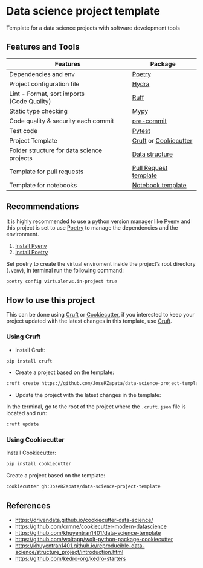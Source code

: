 # Data science project template

Template for a data science projects with software development tools

## Features and Tools

Features                                     | Package
 ---                                         | ---
Dependencies and env                         | [Poetry]
Project configuration file                   | [Hydra]
Lint - Format, sort imports <br>  (Code Quality)  | [Ruff]
Static type checking                         | [Mypy]
Code quality & security each commit          | [pre-commit]
Test code                                    | [Pytest]
Project Template                             | [Cruft] or [Cookiecutter]
Folder structure for data science projects   |  [Data structure]
Template for pull requests                   | [Pull Request template]
Template for notebooks                       | [Notebook template]

## Recommendations

It is highly recommended to use a python version manager like [Pyenv] and this project is set to use [Poetry] to manage the dependencies and the environment.

1. [Install Pyenv](https://github.com/pyenv/pyenv?tab=readme-ov-file#installation)
2. [Install Poetry](https://python-poetry.org/docs/#installation)

Set poetry to create the virtual enviroment inside the project’s root directory (`.venv`), in terminal run the following command:

```bash
poetry config virtualenvs.in-project true
```

## How to use this project

This can be done using [Cruft] or [Cookiecutter], if you interested to keep your project updated with the latest changes in this template, use [Cruft].

### Using Cruft

* Install Cruft:

```bash
pip install cruft
```

* Create a project based on the template:

```bash
cruft create https://github.com/JoseRZapata/data-science-project-template
```

* Update the project with the latest changes in the template:
  
In the terminal, go to the root of the project where the `.cruft.json` file is located and run:

```bash
cruft update
```

### Using Cookiecutter

Install Cookiecutter:

```bash
pip install cookiecutter
```

Create a project based on the template:

```bash
cookiecutter gh:JoseRZapata/data-science-project-template
```

## References

* <https://drivendata.github.io/cookiecutter-data-science/>
* <https://github.com/crmne/cookiecutter-modern-datascience>
* <https://github.com/khuyentran1401/data-science-template>
* <https://github.com/woltapp/wolt-python-package-cookiecutter>
* <https://khuyentran1401.github.io/reproducible-data-science/structure_project/introduction.html>
* <https://github.com/kedro-org/kedro-starters>

[autodoc]: https://www.sphinx-doc.org/en/master/usage/extensions/autodoc.html
[bandit]: https://github.com/PyCQA/bandit
[click]: https://click.palletsprojects.com/
[codecov]: https://codecov.io/
[Cookiecutter]:https://cookiecutter.readthedocs.io/stable/
[coverage.py]: https://coverage.readthedocs.io/
[Cruft]: https://cruft.github.io/cruft/
[Data structure]: {{cookiecutter.repo_name}}/data/README.md
[deepcheck]:https://deepcheck.io/
[dependabot]: https://github.com/dependabot/dependabot-core
[depy]:https://fpgmaas.github.io/deptry/
[DVC]:https://dvc.org/
[furo]: https://pradyunsg.me/furo/
[github actions]: https://github.com/features/actions
[github labeler]: https://github.com/marketplace/actions/github-labeler
[hydra]: https://hydra.cc/
[Jupyter]:https://jupyter.org/
[just]:https://just.systems/man/en/
[Makefile]: https://www.gnu.org/software/make/manual/make.html
[MlFlow]:https://www.mlflow.org/
[Mypy]: http://mypy-lang.org/
[myst]: https://myst-parser.readthedocs.io/
[napoleon]: https://www.sphinx-doc.org/en/master/usage/extensions/napoleon.html
[nox]: https://nox.thea.codes/
[Notebook template]: {{cookiecutter.repo_name}}/notebooks/notebook_template.ipynb
[NumPy]:https://numpy.org/
[OmegaConf]: https://omegaconf.readthedocs.io/en/latest/
[Pandas]:https://pandas.pydata.org/
[pandera]:(https://pandera.readthedocs.io/en/stable/)
[Poetry]: https://python-poetry.org/
[pre-commit]: https://pre-commit.com/
[prettier]: https://prettier.io/
[Pull Request template]: {{cookiecutter.repo_name}}/.github/pull_request_template.md
[Pyenv]: https://github.com/pyenv/pyenv
[pypi]: https://pypi.org/
[Pytest]: https://docs.pytest.org/en/latest/
[pyupgrade]: https://github.com/asottile/pyupgrade
[Ruff]: https://docs.astral.sh/ruff/
[safety]: https://github.com/pyupio/safety
[scikit-learn]:https://scikit-learn.org/
[sphinx]: http://www.sphinx-doc.org/
[sphinx-click]: https://sphinx-click.readthedocs.io/
[testpypi]: https://test.pypi.org/
[tox]: https://tox.readthedocs.io/
[typeguard]: https://github.com/agronholm/typeguard
[xdoctest]: https://github.com/Erotemic/xdoctest
